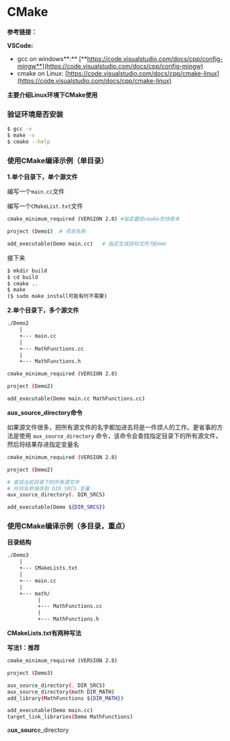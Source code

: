 # CMake

**参考链接：**

**VSCode:**

* gcc on windows**:** [**https://code.visualstudio.com/docs/cpp/config-mingw**](https://code.visualstudio.com/docs/cpp/config-mingw)
* cmake on Linux: [https://code.visualstudio.com/docs/cpp/cmake-linux](https://code.visualstudio.com/docs/cpp/cmake-linux)

**主要介绍Linux环境下CMake使用**

### 验证环境是否安装

```bash
$ gcc -v
$ make -v
$ cmake --help
```

### 使用CMake编译示例（单目录）

**1.单个目录下，单个源文件**

编写一个`main.cc`文件 

编写一个`CMakeList.txt`文件

```bash
cmake_minimum_required (VERSION 2.8) #指定最低cmake支持版本

project (Demo1)  # 项目名称

add_executable(Demo main.cc)   # 指定生成目标文件为Demo
```

接下来

```bash
$ mkdir build
$ cd build
$ cmake ..
$ make
($ sudo make install可能有时不需要)
```

**2.单个目录下，多个源文件**

```bash
./Demo2
    |
    +--- main.cc
    |
    +--- MathFunctions.cc
    |
    +--- MathFunctions.h

```

```bash
cmake_minimum_required (VERSION 2.8)

project (Demo2)

add_executable(Demo main.cc MathFunctions.cc)
```

**aux\_source\_directory命令**

如果源文件很多，把所有源文件的名字都加进去将是一件烦人的工作。更省事的方法是使用 `aux_source_directory` 命令，该命令会查找指定目录下的所有源文件，然后将结果存进指定变量名

```bash
cmake_minimum_required (VERSION 2.8)

project (Demo2)

# 查找当前目录下的所有源文件
# 并将名称保存到 DIR_SRCS 变量
aux_source_directory(. DIR_SRCS)

add_executable(Demo ${DIR_SRCS})
```

### 使用CMake编译示例（多目录，重点）

**目录结构**

```bash
./Demo3
    |
    +--- CMakeLists.txt
    |
    +--- main.cc
    |
    +--- math/
          |
          +--- MathFunctions.cc
          |
          +--- MathFunctions.h
```

**CMakeLists.txt有两种写法**

**写法1：推荐**

```bash
cmake_minimum_required (VERSION 2.8)

project (Demo3)

aux_source_directory(. DIR_SRCS)
aux_source_directory(math DIR_MATH)
add_library(MathFunctions ${DIR_MATH})

add_executable(Demo main.cc)
target_link_libraries(Demo MathFunctions)

```

a**ux\_sourc**e\_directory

